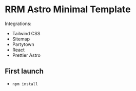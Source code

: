 # RRM Astro Minimal Template

Integrations:

- Tailwind CSS
- Sitemap
- Partytown
- React
- Prettier Astro


## First launch
- `npm install`
